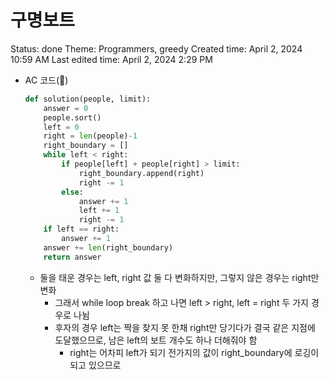 # 구명보트

Status: done
Theme: Programmers, greedy
Created time: April 2, 2024 10:59 AM
Last edited time: April 2, 2024 2:29 PM

- AC 코드(🪇)
    
    ```python
    def solution(people, limit):
        answer = 0
        people.sort()
        left = 0
        right = len(people)-1
        right_boundary = []
        while left < right:
            if people[left] + people[right] > limit:
                right_boundary.append(right)
                right -= 1 
            else:
                answer += 1 
                left += 1 
                right -= 1 
        if left == right:
            answer += 1
        answer += len(right_boundary)
        return answer
    ```
    
    - 둘을 태운 경우는 left, right 값 둘 다 변화하지만, 그렇지 않은 경우는 right만 변화
        - 그래서 while loop break 하고 나면 left > right, left = right 두 가지 경우로 나뉨
        - 후자의 경우 left는 짝을 찾지 못 한채 right만 당기다가 결국 같은 지점에 도달했으므로, 남은 left의 보트 개수도 하나 더해줘야 함
            - right는 어차피 left가 되기 전가지의 값이 right_boundary에 로깅이 되고 있으므로